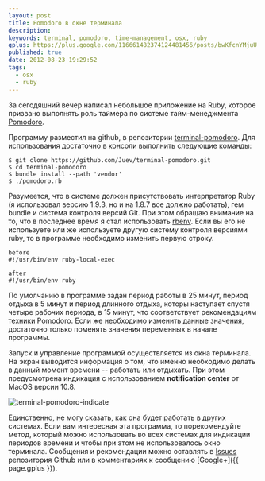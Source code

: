 ```yaml
---
layout: post
title: Pomodoro в окне терминала
description: 
keywords: terminal, pomodoro, time-management, osx, ruby
gplus: https://plus.google.com/116661482374124481456/posts/bwKfcnYMjuU
published: true
date: 2012-08-23 19:29:52
tags:
  - osx
  - ruby
---
```


За сегодяшний вечер написал небольшое приложение на Ruby, которое призвано выполнять роль таймера по системе тайм-менеджмента [Pomodoro](http://www.pomodorotechnique.com "The Pomodoro Technique").

Программу разместил на github, в репозитории [terminal-pomodoro](https://github.com/Juev/terminal-pomodoro "Terminal-pomodoro"). Для использования достаточно в консоли выполнить следующие команды:

	$ git clone https://github.com/Juev/terminal-pomodoro.git
	$ cd terminal-pomodoro
	$ bundle install --path 'vendor'
	$ ./pomodoro.rb

Разумеется, что в системе должен присутствовать интерпретатор Ruby (я использовал версию 1.9.3, но и на 1.8.7 все должно работать), гем bundle и система контроля версий Git. При этом обращаю внимание на то, что в последнее время я стал использовать [rbenv](https://github.com/sstephenson/rbenv). Если вы его не используете или же используете другую систему контроля версиями ruby, то в программе необходимо изменить первую строку. 

	before
	#!/usr/bin/env ruby-local-exec

	after
	#!/usr/bin/env ruby


По умолчанию в программе задан период работы в 25 минут, период отдыха в 5 минут и период длинного отдыха, которы наступает спустя четыре рабочих периода, в 15 минут, что соответствует рекомендациям техники Pomodoro. Если же необходимо изменить данные значения, достаточно только поменять значения переменных в начале программы.

Запуск и управление программой осуществляется из окна терминала. На экран выводится информация о том, что именно необходимо делать в данный момент времени -- работать или отдыхать. При этом предусмотрена индикация с использованием **notification center** от MacOS версии 10.8. 

![terminal-pomodoro-indicate](http://static.juev.ru/2012/08/terminal-pomodoro.png "Индикация программы terminal-pomodoro в OSX 10.8")

Единственно, не могу сказать, как она будет работать в других системах. Если вам интересная эта программа, то порекомендуйте метод, который можно использовать во всех системах для индикации периодов времени и чтобы при этом не использовалось окно терминала. Сообщения и рекомендации можно оставлять в [Issues](https://github.com/Juev/terminal-pomodoro/issues) репозитория Github или в комментариях к сообщению [Google+]({{ page.gplus }}).